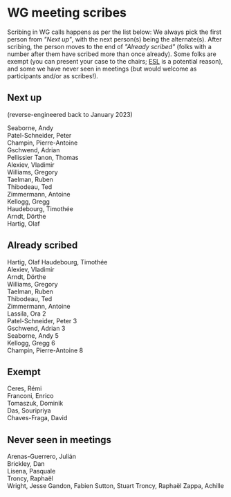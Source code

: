# WG meeting scribes

Scribing in WG calls happens as per the list below: We always pick the first person from *"Next up"*, with the next person(s) being the alternate(s). After scribing, the person moves to the end of *"Already scribed"* (folks with a number after them have scribed more than once already). Some folks are exempt (you can present your case to the chairs; [ESL](https://en.wikipedia.org/wiki/English_as_a_second_or_foreign_language) is a potential reason), and some we have never seen in meetings (but would welcome as participants and/or as scribes!).

## Next up

(reverse-engineered back to January 2023)

Seaborne, Andy   
Patel-Schneider, Peter   
Champin, Pierre-Antoine   
Gschwend, Adrian   
Pellissier Tanon, Thomas   
Alexiev, Vladimir   
Williams, Gregory   
Taelman, Ruben   
Thibodeau, Ted   
Zimmermann, Antoine   
Kellogg, Gregg   
Haudebourg, Timothée   
Arndt, Dörthe    
Hartig, Olaf   


## Already scribed
Hartig, Olaf
Haudebourg, Timothée  
Alexiev, Vladimir  
Arndt, Dörthe  
Williams, Gregory  
Taelman, Ruben  
Thibodeau, Ted  
Zimmermann, Antoine  
Lassila, Ora 2  
Patel-Schneider, Peter 3  
Gschwend, Adrian 3  
Seaborne, Andy 5  
Kellogg, Gregg 6  
Champin, Pierre-Antoine 8  

## Exempt
Ceres, Rémi  
Franconi, Enrico  
Tomaszuk, Dominik  
Das, Souripriya  
Chaves-Fraga, David  

## Never seen in meetings
Arenas-Guerrero, Julián  
Brickley, Dan  
Lisena, Pasquale  
Troncy, Raphaël  
Wright, Jesse 
Gandon, Fabien
Sutton, Stuart
Troncy, Raphaël
Zappa, Achille
